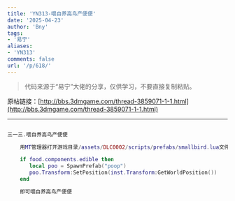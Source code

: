 ```yaml
---
title: 'YN313-喂自养高鸟产便便'
date: '2025-04-23'
author: 'Bny'
tags:
- '易宁'
aliases:
- 'YN313'
comments: false
url: '/p/618/'
---
```


> 代码来源于“易宁”大佬的分享，仅供学习，不要直接复制粘贴。

原帖链接：[http://bbs.3dmgame.com/thread-3859071-1-1.html](http://bbs.3dmgame.com/thread-3859071-1-1.html)

---

```lua  

三一三.喂自养高鸟产便便

	用MT管理器打开游戏目录/assets/DLC0002/scripts/prefabs/smallbird.lua文件，在local function OnEat(inst, food)的下一行插入以下内容：

	if food.components.edible then
	   local poo = SpawnPrefab("poop")
	   poo.Transform:SetPosition(inst.Transform:GetWorldPosition())		
	end

	即可喂自养高鸟产便便

```  

